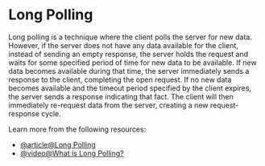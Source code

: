 # Long Polling

Long polling is a technique where the client polls the server for new data. However, if the server does not have any data available for the client, instead of sending an empty response, the server holds the request and waits for some specified period of time for new data to be available. If new data becomes available during that time, the server immediately sends a response to the client, completing the open request. If no new data becomes available and the timeout period specified by the client expires, the server sends a response indicating that fact. The client will then immediately re-request data from the server, creating a new request-response cycle.

Learn more from the following resources:

- [@article@Long Polling](https://javascript.info/long-polling)
- [@video@What is Long Polling?](https://www.youtube.com/watch?v=LD0_-uIsnOE)
